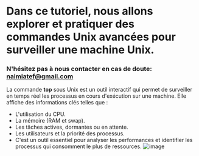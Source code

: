 # Dans ce tutoriel, nous allons explorer et pratiquer des commandes Unix avancées pour surveiller une machine Unix.

### N'hésitez pas à nous contacter en cas de doute: naimiatef@gmail.com
La commande **top** sous Unix est un outil interactif qui permet de surveiller en temps réel les processus en cours d'exécution sur une machine. Elle affiche des informations clés telles que :

- L'utilisation du CPU.
- La mémoire (RAM et swap).
- Les tâches actives, dormantes ou en attente.
- Les utilisateurs et la priorité des processus.
- C'est un outil essentiel pour analyser les performances et identifier les processus qui consomment le plus de ressources.
![image](https://github.com/user-attachments/assets/72c4d053-6fad-46ac-984f-2bbef7ab3267)

